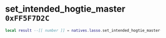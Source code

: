 # set_intended_hogtie_master `0xFF5F7D2C`

```lua
local result --[[ number ]] = natives.lasso.set_intended_hogtie_master(_unk0 --[[ number ]], _unk1 --[[ number ]])
```